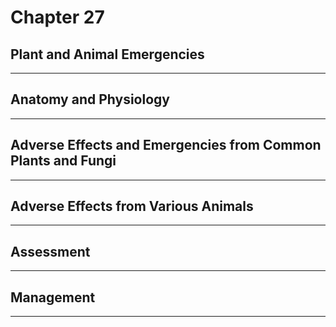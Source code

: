 # Chapter 27
## Plant and Animal Emergencies

---

## Anatomy and Physiology

---

## Adverse Effects and Emergencies from Common Plants and Fungi

---

## Adverse Effects from Various Animals

---

## Assessment

---

## Management

---

